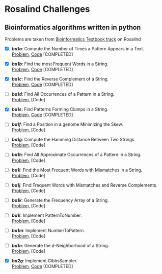 # Rosalind Challenges
## Bioinformatics algorithms written in python
Problems are taken from [Bioinformatics Textbook track](http://rosalind.info/problems/locations/) on Rosalind
- [x] ***ba1a***: Compute the Number of Times a Pattern Appears in a Text. <br>
  [Problem](http://rosalind.info/problems/ba1a/), [Code](https://github.com/benigmatic/bioinformatics/blob/main/ba1a.py) [COMPLETED]
  
- [x] ***ba1b***: Find the most Frequent Words in a String. <br>
  [Problem](http://rosalind.info/problems/ba1b/), [Code](https://github.com/benigmatic/bioinformatics/blob/main/ba1b.py) [COMPLETED]
  
- [x] ***ba1c***: Find the Reverse Complement of a String. <br>
  [Problem](http://rosalind.info/problems/ba1c/), [Code](https://github.com/benigmatic/bioinformatics/blob/main/ba1c.py) [COMPLETED]
  
- [ ] ***ba1d***:	Find All Occurrences of a Pattern in a String. <br>
  [Problem](http://rosalind.info/problems/ba1c/), [Code]
  
- [x] ***ba1e***: Find Patterns Forming Clumps in a String. <br>
  [Problem](http://rosalind.info/problems/ba1e/), [Code](https://github.com/benigmatic/bioinformatics/blob/main/ba1e.java) [COMPLETED]
  
- [ ] ***ba1f***:	Find a Position in a genome Minimizing the Skew. <br>
  [Problem](http://rosalind.info/problems/ba1f/), [Code]  	
  
 - [ ] ***ba1g***: Compute the Hamming Distance Between Two Strings. <br>
  [Problem](http://rosalind.info/problems/ba1g/), [Code]
 - [ ] ***ba1h***: Find All Approximate Occurrences of a Pattern in a String. <br>
  [Problem](http://rosalind.info/problems/ba1h/), [Code]
  - [ ] ***ba1i***:	Find the Most Frequent Words with Mismatches in a String. <br>
  [Problem](http://rosalind.info/problems/ba1i/), [Code]
  - [ ] ***ba1j***: Find Frequent Words with Mismatches and Reverse Complements. <br>
  [Problem](http://rosalind.info/problems/ba1j/), [Code]
  - [ ] ***ba1k***:		Generate the Frequency Array of a String. <br>
  [Problem](http://rosalind.info/problems/ba1k/), [Code]
  - [ ] ***ba1l***:	Implement PatternToNumber. <br>
  [Problem](http://rosalind.info/problems/ba1l/), [Code]
  - [ ] ***ba1m***:	Implement NumberToPattern. <br>
  [Problem](http://rosalind.info/problems/ba1m/), [Code]
  - [ ] ***ba1n***:		Generate the d-Neighborhood of a String. <br>
  [Problem](http://rosalind.info/problems/ba1c/), [Code]
 
- [x] ***ba2g***: Implement GibbsSampler. <br>
  [Problem](http://rosalind.info/problems/ba2g/), [Code](https://github.com/benigmatic/bioinformatics/blob/main/ba2g.py) [COMPLETED]

